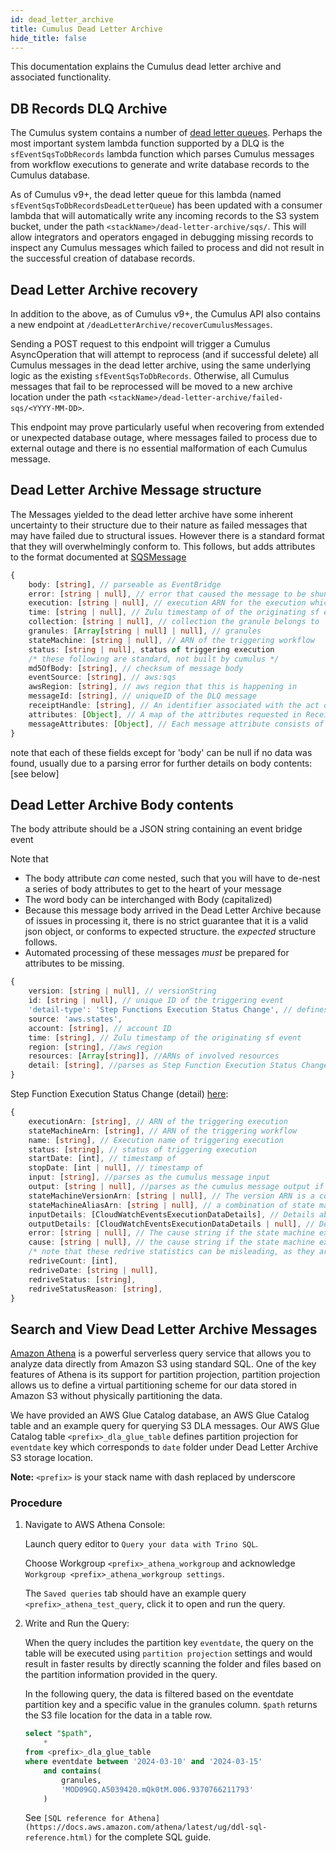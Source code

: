 ```yaml
---
id: dead_letter_archive
title: Cumulus Dead Letter Archive
hide_title: false
---
```


This documentation explains the Cumulus dead letter archive and associated functionality.

## DB Records DLQ Archive

The Cumulus system contains a number of [dead letter queues](./lambda_dead_letter_queue.md). Perhaps the most important system lambda function supported by a DLQ is the `sfEventSqsToDbRecords` lambda function which parses Cumulus messages from workflow executions to generate and write database records to the Cumulus database.

As of Cumulus v9+, the dead letter queue for this lambda (named `sfEventSqsToDbRecordsDeadLetterQueue`) has been updated with a consumer lambda that will automatically write any incoming records to the S3 system bucket, under the path `<stackName>/dead-letter-archive/sqs/`. This will allow integrators and operators engaged in debugging missing records to inspect any Cumulus messages which failed to process and did not result in the successful creation of database records.

## Dead Letter Archive recovery

In addition to the above, as of Cumulus v9+, the Cumulus API also contains a new endpoint at `/deadLetterArchive/recoverCumulusMessages`.

Sending a POST request to this endpoint will trigger a Cumulus AsyncOperation that will attempt to reprocess (and if successful delete) all Cumulus messages in the dead letter archive, using the same underlying logic as the existing `sfEventSqsToDbRecords`. Otherwise, all Cumulus messages that fail to be reprocessed will be moved to a new archive location under the path `<stackName>/dead-letter-archive/failed-sqs/<YYYY-MM-DD>`.

This endpoint may prove particularly useful when recovering from extended or unexpected database outage, where messages failed to process due to external outage and there is no essential malformation of each Cumulus message.

## Dead Letter Archive Message structure

The Messages yielded to the dead letter archive have some inherent uncertainty to their structure due to their nature as failed messages that may have failed due to structural issues. However there is a standard format that they will overwhelmingly conform to. This follows, but adds attributes to the format documented at [SQSMessage](https://docs.aws.amazon.com/AWSSimpleQueueService/latest/APIReference/API_Message.html)

```ts
{
    body: [string], // parseable as EventBridge
    error: [string | null], // error that caused the message to be shunted to the DLQ
    execution: [string | null], // execution ARN for the execution which created the originating sf event
    time: [string | null], // Zulu timestamp of of the originating sf event
    collection: [string | null], // collection the granule belongs to
    granules: [Array[string | null] | null], // granules 
    stateMachine: [string | null], // ARN of the triggering workflow
    status: [string | null], status of triggering execution
    /* these following are standard, not built by cumulus */
    md5OfBody: [string], // checksum of message body
    eventSource: [string], // aws:sqs
    awsRegion: [string], // aws region that this is happening in
    messageId: [string], // uniqueID of the DLQ message
    receiptHandle: [string], // An identifier associated with the act of receiving the message. A new receipt handle is returned every time you receive a message.
    attributes: [Object], // A map of the attributes requested in ReceiveMessage to their respective values.
    messageAttributes: [Object], // Each message attribute consists of a Name, Type, and Value. 
}
```

note that each of these fields except for 'body' can be null if no data was found, usually due to a parsing error
for further details on body contents: [see below]

## Dead Letter Archive Body contents

The body attribute should be a JSON string containing an event bridge event

Note that

- The body attribute *can* come nested, such that you will have to de-nest a series of body attributes to get to the heart of your message
- The word body can be interchanged with Body (capitalized)
- Because this message body arrived in the Dead Letter Archive because of issues in processing it, there is no strict guarantee that it is a valid json object, or conforms to expected structure. the *expected* structure follows.
- Automated processing of these messages *must* be prepared for attributes to be missing.

```ts
{
    version: [string | null], // versionString
    id: [string | null], // unique ID of the triggering event
    'detail-type': 'Step Functions Execution Status Change', // defines the below 'detail' spec
    source: 'aws.states',
    account: [string], // account ID
    time: [string], // Zulu timestamp of the originating sf event
    region: [string], //aws region
    resources: [Array[string]], //ARNs of involved resources
    detail: [string], //parses as Step Function Execution Status Change object, see below
}
```

Step Function Execution Status Change (detail) [here](https://docs.aws.amazon.com/AWSJavaScriptSDK/v3/latest/Package/-aws-sdk-client-sfn/Interface/DescribeExecutionCommandOutput/):

```ts
{
    executionArn: [string], // ARN of the triggering execution
    stateMachineArn: [string], // ARN of the triggering workflow
    name: [string], // Execution name of triggering execution
    status: [string], // status of triggering execution
    startDate: [int], // timestamp of
    stopDate: [int | null], // timestamp of
    input: [string], //parses as the cumulus message input
    output: [string | null], //parses as the cumulus message output if execution succeeded
    stateMachineVersionArn: [string | null], // The version ARN is a combination of state machine ARN and the version number separated by a colon (:)
    stateMachineAliasArn: [string | null], // a combination of state machine ARN and the alias name separated by a colon (:)
    inputDetails: [CloudWatchEventsExecutionDataDetails], // Details about execution input
    outputDetails: [CloudWatchEventsExecutionDataDetails | null], // Details about execution output
    error: [string | null], // The cause string if the state machine execution failed (most errors that send to the DLA will not have a *caught* failure that does not arrive here)
    cause: [string | null], // the cause string if the state machine execution failed
    /* note that these redrive statistics can be misleading, as they are not referring to the execution that failed if the triggering execution was sfEventSqsToDbRecords*/
    redriveCount: [int],
    redriveDate: [string | null],
    redriveStatus: [string],
    redriveStatusReason: [string],
}
```

## Search and View Dead Letter Archive Messages

[Amazon Athena](https://docs.aws.amazon.com/athena/latest/ug/what-is.html) is a powerful serverless query service that allows you
to analyze data directly from Amazon S3 using standard SQL. One of the key features of Athena is its support for partition
projection, partition projection allows us to define a virtual partitioning scheme for our data stored in Amazon S3
without physically partitioning the data.

We have provided an AWS Glue Catalog database, an AWS Glue Catalog table and an example query for querying S3 DLA messages.
Our AWS Glue Catalog table `<prefix>_dla_glue_table` defines partition projection for `eventdate` key which corresponds
to `date` folder under Dead Letter Archive S3 storage location.

**Note:** `<prefix>` is your stack name with dash replaced by underscore

### Procedure

1. Navigate to AWS Athena Console:

    Launch query editor to `Query your data with Trino SQL`.

    Choose Workgroup `<prefix>_athena_workgroup` and acknowledge `Workgroup <prefix>_athena_workgroup settings`.

    The `Saved queries` tab should have an example query `<prefix>_athena_test_query`, click it to open and run the query.

2. Write and Run the Query:

    When the query includes the partition key `eventdate`, the query on the table will be executed using `partition projection`
    settings and would result in faster results by directly scanning the folder and files based on the partition information
    provided in the query.

    In the following query, the data is filtered based on the eventdate partition key and a specific value in the granules column.
    `$path` returns the S3 file location for the data in a table row.

    ```sql
    select "$path",
        *
    from <prefix>_dla_glue_table
    where eventdate between '2024-03-10' and '2024-03-15'
        and contains(
            granules,
            'MOD09GQ.A5039420.mQk0tM.006.9370766211793'
        )
    ```

    See `[SQL reference for Athena](https://docs.aws.amazon.com/athena/latest/ug/ddl-sql-reference.html)` for the complete SQL guide.

